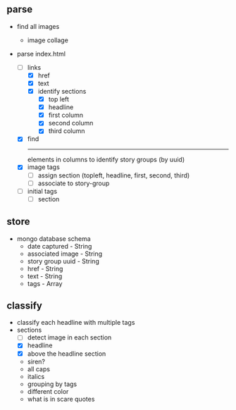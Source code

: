 ## parse
* find all images
  * image collage

* parse index.html
  * [ ] links
    * [x] href
    * [x] text
    * [x] identify sections
      * [x] top left
      * [x] headline
      * [x] first column
      * [x] second column
      * [x] third column
  * [x] find <hr> elements in columns to identify story groups (by uuid)
  * [x] image tags
    * [ ] assign section (topleft, headline, first, second, third)
    * [ ] associate to story-group
  * [ ] initial tags
    * [ ] section

## store
* mongo database schema
  * date captured - String 
  * associated image - String
  * story group uuid - String
  * href - String
  * text - String
  * tags - Array

## classify
* classify each headline with multiple tags
* sections
  * [ ] detect image in each section
  * [x] headline
  * [x] above the headline section
  * siren?
  * all caps
  * italics
  * grouping by tags
  * different color
  * what is in scare quotes
